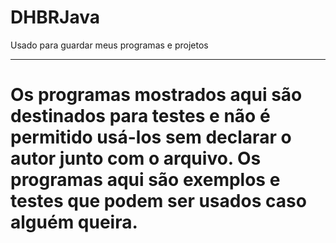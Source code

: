 DHBRJava
========

Usado para guardar meus programas e projetos
___________________________________________________________________
Os programas mostrados aqui são destinados para testes e não é permitido usá-los sem declarar o autor junto com o  arquivo.
Os programas aqui são exemplos e testes que podem ser usados caso alguém queira.
================================================================




